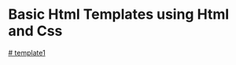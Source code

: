 # Basic Html Templates using Html and Css
<a href='https://nik-1207.github.io/webtemplates/html/template1.html'># template1</a>

